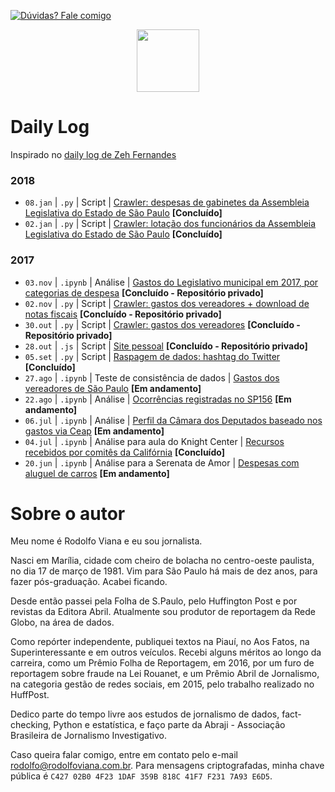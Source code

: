 [![Dúvidas? Fale comigo](https://badges.gitter.im/USER/REPO.png)](https://gitter.im/dailylog/Lobby "Gitter chat")

<p align="center"><img src="http://simpleicon.com/wp-content/uploads/Calendar-1.png" alt="" width="100" /></p>

# Daily Log

Inspirado no [daily log de Zeh Fernandes](https://github.com/zehfernandes/dailylog/)

### 2018

* `08.jan` | `.py` | Script | [Crawler: despesas de gabinetes da Assembleia Legislativa do Estado de São Paulo](https://github.com/rodolfo-viana/dailylog/blob/master/2018/scraper_alesp_gastos_gabinetes.py) **[Concluído]**
* `02.jan` | `.py` | Script | [Crawler: lotação dos funcionários da Assembleia Legislativa do Estado de São Paulo](https://github.com/rodolfo-viana/dailylog/blob/master/2018/scraper_alesp_funcionarios.py) **[Concluído]**

### 2017

* `03.nov` | `.ipynb` | Análise | [Gastos do Legislativo municipal em 2017, por categorias de despesa](https://github.com/rodolfo-viana/globo/blob/master/analises/porcentagem_gastos_vereadores_sp.ipynb) **[Concluído - Repositório privado]**
* `02.nov` | `.py` | Script | [Crawler: gastos dos vereadores + download de notas fiscais](https://github.com/rodolfo-viana/globo/blob/master/scripts/crawler-gastos-camara-sp/vereadores_sp_gastos_v2.py) **[Concluído - Repositório privado]**
* `30.out` | `.py` | Script | [Crawler: gastos dos vereadores](https://github.com/rodolfo-viana/globo/blob/master/scripts/crawler-gastos-camara-sp/vereadores_sp_gastos_v1.py) **[Concluído - Repositório privado]**
* `28.out` | `.js` | Script | [Site pessoal](https://github.com/rodolfo-viana/rodolfo-viana.github.io) **[Concluído - Repositório privado]**
* `05.set` | `.py` | Script | [Raspagem de dados: hashtag do Twitter](https://github.com/rodolfo-viana/dailylog/blob/master/2017/2017-09-05-rodolfoviana-scraping-hashtag-on-twitter.py) **[Concluído]**
* `27.ago` | `.ipynb` | Teste de consistência de dados | [Gastos dos vereadores de São Paulo](https://github.com/rodolfo-viana/dailylog/blob/master/2017/2017-08-27-rodolfoviana-sao-paulo-city-council-expenses.ipynb) **[Em andamento]**
* `22.ago` | `.ipynb` | Análise | [Ocorrências registradas no SP156](https://github.com/rodolfo-viana/dailylog/blob/master/2017/2017-08-22-rodolfoviana-atendimentos-sp156.ipynb) **[Em andamento]**
* `06.jul` | `.ipynb` | Análise | [Perfil da Câmara dos Deputados baseado nos gastos via Ceap](https://github.com/rodolfo-viana/dailylog/blob/master/2017/2017-07-06-rodolfoviana-profile-on-congresspersons.ipynb) **[Em andamento]**
* `04.jul` | `.ipynb` | Análise para aula do Knight Center | [Recursos recebidos por comitês da Califórnia](https://github.com/rodolfo-viana/dailylog/blob/master/2017/2017-07-04-rodolfoviana-supporting-vs-opposing.ipynb) **[Concluído]**
* `20.jun` | `.ipynb` | Análise para a Serenata de Amor | [Despesas com aluguel de carros](https://github.com/rodolfo-viana/dailylog/blob/master/2017/2017-06-20-rodolfoviana-expenses-on-car-rental.ipynb) **[Em andamento]**

# Sobre o autor

Meu nome é Rodolfo Viana e eu sou jornalista.

Nasci em Marília, cidade com cheiro de bolacha no centro-oeste paulista, no dia 17 de março de 1981. Vim para São Paulo há mais de dez anos, para fazer pós-graduação. Acabei ficando.

Desde então passei pela Folha de S.Paulo, pelo Huffington Post e por revistas da Editora Abril. Atualmente sou produtor de reportagem da Rede Globo, na área de dados. 

Como repórter independente, publiquei textos na Piauí, no Aos Fatos, na Superinteressante e em outros veículos. Recebi alguns méritos ao longo da carreira, como um Prêmio Folha de Reportagem, em 2016, por um furo de reportagem sobre fraude na Lei Rouanet, e um Prêmio Abril de Jornalismo, na categoria gestão de redes sociais, em 2015, pelo trabalho realizado no HuffPost.

Dedico parte do tempo livre aos estudos de jornalismo de dados, fact-checking, Python e estatística, e faço parte da Abraji - Associação Brasileira de Jornalismo Investigativo.

Caso queira falar comigo, entre em contato pelo e-mail rodolfo@rodolfoviana.com.br. Para mensagens criptografadas, minha chave pública é `C427 02B0 4F23 1DAF 359B 818C 41F7 F231 7A93 E6D5`.
